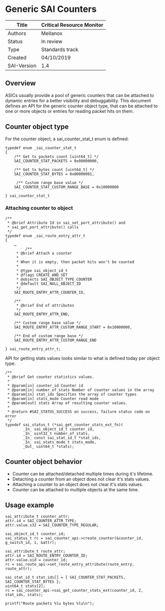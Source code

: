 # Generic SAI Counters

Title       | Critical Resource Monitor
------------|----------------
Authors     | Mellanox
Status      | In review
Type        | Standards track
Created     | 04/10/2019
SAI-Version | 1.4

## Overview
ASICs usually provide a pool of generic counters that can be attached to dynamic entries for a better visibility and debuggability.
This document defines an API for the generic counter object type, that can be attached to one or more objects or entries for reading packet hits on them.

## Counter object type
For the counter object, a sai_counter_stat_t enum is defined:
```
typedef enum _sai_counter_stat_t
{
    /** Get tx packets count [uint64_t] */
    SAI_COUNTER_STAT_PACKETS = 0x00000000,

    /** Get tx bytes count [uint64_t] */
    SAI_COUNTER_STAT_BYTES = 0x00000001,

     /** Custom range base value */
    SAI_COUNTER_STAT_CUSTOM_RANGE_BASE = 0x10000000

} sai_counter_stat_t
```

### Attaching counter to object
```
/**
 * @brief Attribute Id in sai_set_port_attribute() and
 * sai_get_port_attribute() calls
 */
typedef enum _sai_route_entry_attr_t
{
    …
         /**
     * @brief Attach a counter
     *
     * When it is empty, then packet hits won't be counted
     *
     * @type sai_object_id_t
     * @flags CREATE_AND_SET
     * @objects SAI_OBJECT_TYPE_COUNTER
     * @default SAI_NULL_OBJECT_ID
     */
    SAI_ROUTE_ENTRY_ATTR_COUNTER_ID,

    /**
     * @brief End of attributes
     */
    SAI_ROUTE_ENTRY_ATTR_END,

    /** Custom range base value */
    SAI_ROUTE_ENTRY_ATTR_CUSTOM_RANGE_START = 0x10000000,

    /** End of custom range base */
    SAI_ROUTE_ENTRY_ATTR_CUSTOM_RANGE_END

} sai_route_entry_attr_t;
```

API for getting stats values looks similar to what is defined today per object type.
```
/**
 * @brief Get counter statistics values.
 *
 * @param[in] counter_id Counter id
 * @param[in] number_of_stats Number of counter values in the array
 * @param[in] stat_ids Specifies the array of counter types
 * @param[in] stats_mode Counter read mode
 * @param[out] stats Array of resulting counter values.
 *
 * @return #SAI_STATUS_SUCCESS on success, failure status code on error
 */
typedef sai_status_t (*sai_get_counter_stats_ext_fn)(
        _In_ sai_object_id_t counter_id,
        _In_ uint32_t number_of_stats,
        _In_ const sai_stat_id_t *stat_ids,
        _In_ sai_stats_mode_t stats_mode,
        _Out_ uint64_t *stats);
```

## Counter object behavior
* Counter can be attached/detached multiple times during it's lifetime.
* Detaching a counter from an object does not clear it's stats values.
* Attaching a counter to an object does not clear it's stats values.
* Counter can be attached to multiple objects at the same time.

## Usage example
```
sai_attribute_t counter_attr;
attr.id = SAI_COUNTER_ATTR_TYPE;
attr.value.s32 = SAI_COUNTER_TYPE_REGULAR;

sai_object_id_t counter_id;
sai_status_t rc = sai_counter_api->create_counter(&counter_id, g_switch_id, 1, &attr);

sai_attribute_t route_attr;
attr.id = SAI_ROUTE_ENTRY_COUNTER_ID;
attr.value.oid = counter_id;
rc = sai_route_api->set_route_entry_attribute(route_entry, route_attr);

sai_stat_id_t stat_ids[] = { SAI_COUNTER_STAT_PACKETS, SAI_COUNTER_STAT_BYTES };
uint64_t stats[2];
rc = sai_counter_api->sai_get_counter_stats_ext(counter_id, 2, stat_ids, stats);

printf("Route packets %lu bytes %lu\n");
```
